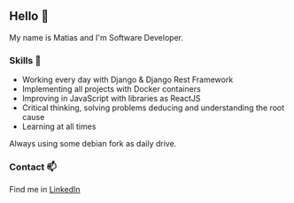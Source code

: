 ## Hello :wave:

My name is Matias and I'm Software Developer.

### Skills :pushpin:

* Working every day with Django & Django Rest Framework
* Implementing all projects with Docker containers
* Improving in JavaScript with libraries as ReactJS
* Critical thinking, solving problems deducing and understanding the root cause
* Learning at all times

Always using some debian fork as daily drive.

### Contact :mailbox:

Find me in [LinkedIn](https://www.linkedin.com/in/matias-seniquiel/)

<!---
matiseni51/matiseni51 is a ✨ special ✨ repository because its `README.md` (this file) appears on your GitHub profile.
You can click the Preview link to take a look at your changes.
--->
